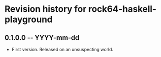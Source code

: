 # Revision history for rock64-haskell-playground

## 0.1.0.0  -- YYYY-mm-dd

* First version. Released on an unsuspecting world.
